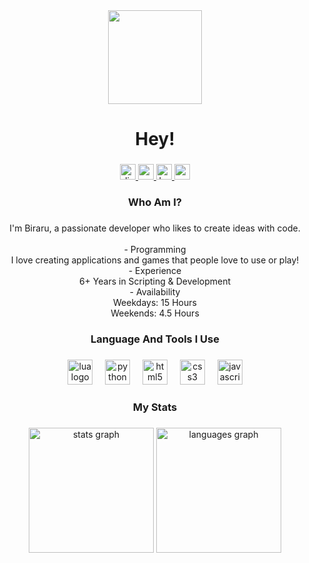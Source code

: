 <div align="center">
  <img height="150" src="https://raw.githubusercontent.com/BiraruX/BiraruX/main/icon.png"  />
</div>

###

<h1 align="center">Hey!</h1>

###

<div align="center">
  <a href="https://discord.com/users/914029241782398976" target="_blank">
    <img src="https://img.shields.io/static/v1?message=Discord&logo=discord&label=&color=7289DA&logoColor=white&labelColor=&style=for-the-badge" height="25" alt="discord logo"  />
  </a>
  <a href="https://www.youtube.com/@BiraruX" target="_blank">
    <img src="https://img.shields.io/static/v1?message=Youtube&logo=youtube&label=&color=FF0000&logoColor=white&labelColor=&style=for-the-badge" height="25" alt="youtube logo"  />
  </a>
  <a href="https://ko-fi.com/biraru" target="_blank">
    <img src="https://img.shields.io/static/v1?message=Ko-fi&logo=ko-fi&label=&color=F16061&logoColor=white&labelColor=&style=for-the-badge" height="25" alt="ko-fi logo"  />
  </a>
  <a href="https://www.patreon.com/c/BiraruX" target="_blank">
    <img src="https://img.shields.io/static/v1?message=Patreon&logo=patreon&label=&color=F96854&logoColor=white&labelColor=&style=for-the-badge" height="25" alt="patreon logo"  />
  </a>
</div>

###

<h3 align="center">Who Am I?</h3>

###

<p align="center">I'm Biraru, a passionate developer who likes to create ideas with code.<br><br>- Programming<br>I love creating applications and games that people love to use or play!<br>- Experience<br>6+ Years in Scripting & Development<br>- Availability<br>Weekdays: 15 Hours<br>Weekends: 4.5 Hours</p>

###

<h3 align="center">Language And Tools I Use</h3>

###

<div align="center">
  <img src="https://cdn.jsdelivr.net/gh/devicons/devicon/icons/lua/lua-original.svg" height="40" alt="lua logo"  />
  <img width="12" />
  <img src="https://cdn.jsdelivr.net/gh/devicons/devicon/icons/python/python-original.svg" height="40" alt="python logo"  />
  <img width="12" />
  <img src="https://cdn.jsdelivr.net/gh/devicons/devicon/icons/html5/html5-original.svg" height="40" alt="html5 logo"  />
  <img width="12" />
  <img src="https://cdn.jsdelivr.net/gh/devicons/devicon/icons/css3/css3-original.svg" height="40" alt="css3 logo"  />
  <img width="12" />
  <img src="https://cdn.jsdelivr.net/gh/devicons/devicon/icons/javascript/javascript-original.svg" height="40" alt="javascript logo"  />
</div>

###

<h3 align="center">My Stats</h3>

###

<div align="center">
  <img src="https://github-readme-stats.vercel.app/api?username=BiraruX&hide_title=false&hide_rank=false&show_icons=true&include_all_commits=true&count_private=true&disable_animations=false&theme=dark&locale=en&hide_border=false&order=1" height="200" alt="stats graph"  />
  <img src="https://github-readme-stats.vercel.app/api/top-langs?username=BiraruX&locale=en&hide_title=false&layout=compact&card_width=320&langs_count=12&theme=dark&hide_border=false&order=2" height="200" alt="languages graph"  />
</div>

###
